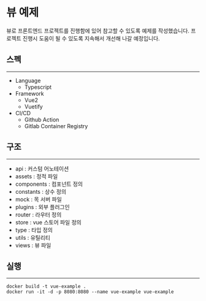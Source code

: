 # 뷰 예제

뷰로 프론트엔드 프로젝트를 진행함에 있어 참고할 수 있도록 예제를 작성했습니다.
프로젝트 진행시 도움이 될 수 있도록 지속해서 개선해 나갈 예정입니다.

## 스펙

----
- Language
    - Typescript
- Framework
    - Vue2
    - Vuetify
- CI/CD
    - Github Action
    - Gitlab Container Registry

## 구조

---
- api : 커스텀 어노테이션
- assets : 정적 파일
- components : 컴포넌트 정의
- constants : 상수 정의
- mock : 목 서버 파일
- plugins : 외부 플러그인
- router : 라우터 정의
- store : vue 스토어 파일 정의
- type : 타입 정의
- utils : 유틸리티
- views : 뷰 파일

## 실행

---

```shell
docker build -t vue-example .
docker run -it -d -p 8080:8080 --name vue-example vue-example
```